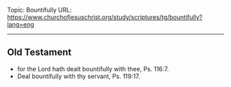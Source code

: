 Topic: Bountifully
URL: https://www.churchofjesuschrist.org/study/scriptures/tg/bountifully?lang=eng

---

## Old Testament

- for the Lord hath dealt bountifully with thee, Ps. 116:7.
- Deal bountifully with thy servant, Ps. 119:17.

